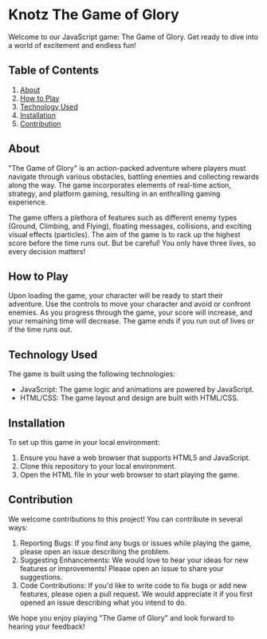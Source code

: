 # Knotz The Game of Glory

Welcome to our JavaScript game: The Game of Glory. Get ready to dive into a world of excitement and endless fun!

## Table of Contents

1. [About](#about)
2. [How to Play](#how-to-play)
3. [Technology Used](#technology-used)
4. [Installation](#installation)
5. [Contribution](#contribution)

## About

"The Game of Glory" is an action-packed adventure where players must navigate through various obstacles, battling enemies and collecting rewards along the way. The game incorporates elements of real-time action, strategy, and platform gaming, resulting in an enthralling gaming experience.

The game offers a plethora of features such as different enemy types (Ground, Climbing, and Flying), floating messages, collisions, and exciting visual effects (particles). The aim of the game is to rack up the highest score before the time runs out. But be careful! You only have three lives, so every decision matters!

## How to Play

Upon loading the game, your character will be ready to start their adventure. Use the controls to move your character and avoid or confront enemies. As you progress through the game, your score will increase, and your remaining time will decrease. The game ends if you run out of lives or if the time runs out.

## Technology Used

The game is built using the following technologies:

- JavaScript: The game logic and animations are powered by JavaScript.
- HTML/CSS: The game layout and design are built with HTML/CSS.

## Installation

To set up this game in your local environment:

1. Ensure you have a web browser that supports HTML5 and JavaScript.
2. Clone this repository to your local environment.
3. Open the HTML file in your web browser to start playing the game.

## Contribution

We welcome contributions to this project! You can contribute in several ways:

1. Reporting Bugs: If you find any bugs or issues while playing the game, please open an issue describing the problem.
2. Suggesting Enhancements: We would love to hear your ideas for new features or improvements! Please open an issue to share your suggestions.
3. Code Contributions: If you'd like to write code to fix bugs or add new features, please open a pull request. We would appreciate it if you first opened an issue describing what you intend to do.

We hope you enjoy playing "The Game of Glory" and look forward to hearing your feedback!
